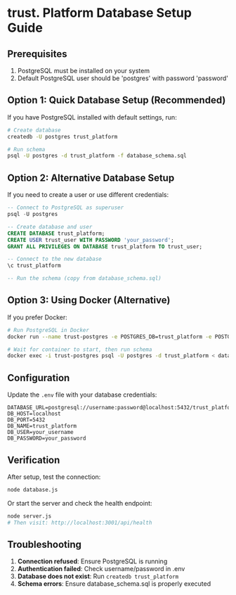 # trust. Platform Database Setup Guide

## Prerequisites
1. PostgreSQL must be installed on your system
2. Default PostgreSQL user should be 'postgres' with password 'password'

## Option 1: Quick Database Setup (Recommended)

If you have PostgreSQL installed with default settings, run:

```bash
# Create database
createdb -U postgres trust_platform

# Run schema
psql -U postgres -d trust_platform -f database_schema.sql
```

## Option 2: Alternative Database Setup

If you need to create a user or use different credentials:

```sql
-- Connect to PostgreSQL as superuser
psql -U postgres

-- Create database and user
CREATE DATABASE trust_platform;
CREATE USER trust_user WITH PASSWORD 'your_password';
GRANT ALL PRIVILEGES ON DATABASE trust_platform TO trust_user;

-- Connect to the new database
\c trust_platform

-- Run the schema (copy from database_schema.sql)
```

## Option 3: Using Docker (Alternative)

If you prefer Docker:

```bash
# Run PostgreSQL in Docker
docker run --name trust-postgres -e POSTGRES_DB=trust_platform -e POSTGRES_USER=postgres -e POSTGRES_PASSWORD=password -p 5432:5432 -d postgres:14

# Wait for container to start, then run schema
docker exec -i trust-postgres psql -U postgres -d trust_platform < database_schema.sql
```

## Configuration

Update the `.env` file with your database credentials:

```
DATABASE_URL=postgresql://username:password@localhost:5432/trust_platform
DB_HOST=localhost
DB_PORT=5432
DB_NAME=trust_platform
DB_USER=your_username
DB_PASSWORD=your_password
```

## Verification

After setup, test the connection:

```bash
node database.js
```

Or start the server and check the health endpoint:

```bash
node server.js
# Then visit: http://localhost:3001/api/health
```

## Troubleshooting

1. **Connection refused**: Ensure PostgreSQL is running
2. **Authentication failed**: Check username/password in .env
3. **Database does not exist**: Run `createdb trust_platform`
4. **Schema errors**: Ensure database_schema.sql is properly executed
